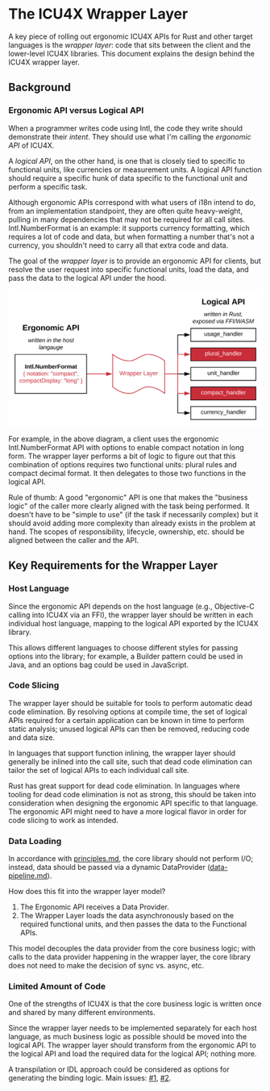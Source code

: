 The ICU4X Wrapper Layer
=======================

A key piece of rolling out ergonomic ICU4X APIs for Rust and other target languages is the *wrapper layer*: code that sits between the client and the lower-level ICU4X libraries.  This document explains the design behind the ICU4X wrapper layer.

## Background

### Ergonomic API versus Logical API

When a programmer writes code using Intl, the code they write should demonstrate their *intent*.  They should use what I'm calling the *ergonomic API* of ICU4X.

A *logical API*, on the other hand, is one that is closely tied to specific to functional units, like currencies or measurement units.  A logical API function should require a specific hunk of data specific to the functional unit and perform a specific task.

Although ergonomic APIs correspond with what users of i18n intend to do, from an implementation standpoint, they are often quite heavy-weight, pulling in many dependencies that may not be required for all call sites.  Intl.NumberFormat is an example: it supports currency formatting, which requires a lot of code and data, but when formatting a number that's not a currency, you shouldn't need to carry all that extra code and data.

The goal of the *wrapper layer* is to provide an ergonomic API for clients, but resolve the user request into specific functional units, load the data, and pass the data to the logical API under the hood.

![Ergonomic to Logical API](../assets/ergonomic_logical.svg)

For example, in the above diagram, a client uses the ergonomic Intl.NumberFormat API with options to enable compact notation in long form.  The wrapper layer performs a bit of logic to figure out that this combination of options requires two functional units: plural rules and compact decimal format.  It then delegates to those two functions in the logical API.

Rule of thumb: A good "ergonomic" API is one that makes the "business logic" of the caller more clearly aligned with the task being performed.  It doesn't have to be "simple to use" (if the task if necessarily complex) but it should avoid adding more complexity than already exists in the problem at hand.  The scopes of responsibility, lifecycle, ownership, etc. should be aligned between the caller and the API.

## Key Requirements for the Wrapper Layer

### Host Language

Since the ergonomic API depends on the host language (e.g., Objective-C calling into ICU4X via an FFI), the wrapper layer should be written in each individual host language, mapping to the logical API exported by the ICU4X library.

This allows different languages to choose different styles for passing options into the library; for example, a Builder pattern could be used in Java, and an options bag could be used in JavaScript.

### Code Slicing

The wrapper layer should be suitable for tools to perform automatic dead code elimination.  By resolving options at compile time, the set of logical APIs required for a certain application can be known in time to perform static analysis; unused logical APIs can then be removed, reducing code and data size.

In languages that support function inlining, the wrapper layer should generally be inlined into the call site, such that dead code elimination can tailor the set of logical APIs to each individual call site.

Rust has great support for dead code elimination.  In languages where tooling for dead code elimination is not as strong, this should be taken into consideration when designing the ergonomic API specific to that language.  The ergonomic API might need to have a more logical flavor in order for code slicing to work as intended.

### Data Loading

In accordance with [principles.md](../design/principles.md), the core library should not perform I/O; instead, data should be passed via a dynamic DataProvider ([data-pipeline.md](../design/data_pipeline.md)).

How does this fit into the wrapper layer model?

1. The Ergonomic API receives a Data Provider.
2. The Wrapper Layer loads the data asynchronously based on the required functional units, and then passes the data to the Functional APIs.

This model decouples the data provider from the core business logic; with calls to the data provider happening in the wrapper layer, the core library does not need to make the decision of sync vs. async, etc.

### Limited Amount of Code

One of the strengths of ICU4X is that the core business logic is written once and shared by many different environments.

Since the wrapper layer needs to be implemented separately for each host language, as much business logic as possible should be moved into the logical API.  The wrapper layer should transform from the ergonomic API to the logical API and load the required data for the logical API; nothing more.

A transpilation or IDL approach could be considered as options for generating the binding logic. Main issues: [#1](https://github.com/unicode-org/icu4x/issues/1), [#2](https://github.com/unicode-org/icu4x/issues/2).

